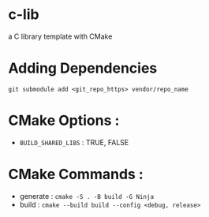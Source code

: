 # c-lib
a C library template with CMake

# Adding Dependencies
`git submodule add <git_repo_https> vendor/repo_name`

# CMake Options :
- `BUILD_SHARED_LIBS` : TRUE, FALSE

# CMake Commands :
- generate : `cmake -S . -B build -G Ninja`
- build    : `cmake --build build --config <debug, release>`